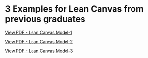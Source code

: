 # 3 Examples for Lean Canvas from previous graduates



[View PDF - Lean Canvas Model-1](https://github.com/Art-OF-Work/Founder-Academy-Morocco-3-Days-Bootcamp/blob/main/Founder-Academy-Morocco-3-Days-Bootcamp/pdf/Copy%20of%20Founder%20Academy%20_%20Lean%20Canvas%20Model%20Hasna%20Salihi%20-%20Hasna%20Salihi.pdf)

[View PDF - Lean Canvas Model-2](https://github.com/Art-OF-Work/Founder-Academy-Morocco-3-Days-Bootcamp/blob/main/Founder-Academy-Morocco-3-Days-Bootcamp/pdf/Lean%20Canvas%20Model%20-%20amine%20baghdadi.pdf)

[View PDF - Lean Canvas Model-3](https://github.com/Art-OF-Work/Founder-Academy-Morocco-3-Days-Bootcamp/blob/main/Founder-Academy-Morocco-3-Days-Bootcamp/pdf/My%20Coach%20Lean%20Canvas%20Model%20-%20Mohsine%20Hourmat%20Allah.pdf)
